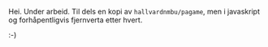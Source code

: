 Hei. Under arbeid. Til dels en kopi av `hallvardnmbu/pagame`, men i javaskript og forhåpentligvis fjernverta etter hvert.

:-)
